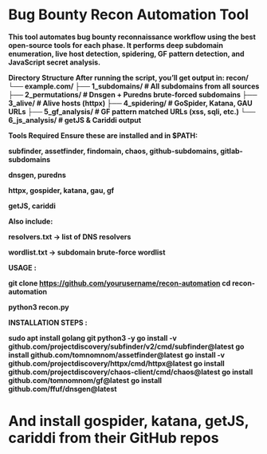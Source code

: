 <h1><b>Bug Bounty Recon Automation Tool<b></h1>
This tool automates bug bounty reconnaissance workflow using the best open-source tools for each phase. It performs deep subdomain enumeration, live host detection, spidering, GF pattern detection, and JavaScript secret analysis.

Directory Structure
After running the script, you’ll get output in:
recon/
└── example.com/
    ├── 1_subdomains/       # All subdomains from all sources
    ├── 2_permutations/     # Dnsgen + Puredns brute-forced subdomains
    ├── 3_alive/            # Alive hosts (httpx)
    ├── 4_spidering/        # GoSpider, Katana, GAU URLs
    ├── 5_gf_analysis/      # GF pattern matched URLs (xss, sqli, etc.)
    └── 6_js_analysis/      # getJS & Cariddi output


Tools Required
Ensure these are installed and in $PATH:

subfinder, assetfinder, findomain, chaos, github-subdomains, gitlab-subdomains

dnsgen, puredns

httpx, gospider, katana, gau, gf

getJS, cariddi

Also include:

resolvers.txt → list of DNS resolvers

wordlist.txt → subdomain brute-force wordlist



USAGE : 

git clone https://github.com/yourusername/recon-automation
cd recon-automation

python3 recon.py

INSTALLATION STEPS : 

sudo apt install golang git python3 -y
go install -v github.com/projectdiscovery/subfinder/v2/cmd/subfinder@latest
go install github.com/tomnomnom/assetfinder@latest
go install -v github.com/projectdiscovery/httpx/cmd/httpx@latest
go install github.com/projectdiscovery/chaos-client/cmd/chaos@latest
go install github.com/tomnomnom/gf@latest
go install github.com/ffuf/dnsgen@latest
# And install gospider, katana, getJS, cariddi from their GitHub repos
